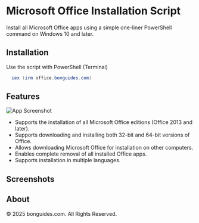 
# Microsoft Office Installation Script

Install all Microsoft Office apps using a simple one-liner PowerShell command on Windows 10 and later.


## Installation

Use the script with PowerShell (Terminal)

```ps1
  iex (irm office.bonguides.com)
```

## Features
![App Screenshot]([https://github.com/bonguides25/microsoft-office/blob/main/files/images.png?raw=true](https://github.com/bonguides25/microsoft-office/blob/main/files/install_officebg.png?raw=true))
- Supports the installation of all Microsoft Office editions (Office 2013 and later).
- Supports downloading and installing both 32-bit and 64-bit versions of Office.
- Allows downloading Microsoft Office for installation on other computers.
- Enables complete removal of all installed Office apps.
- Supports installation in multiple languages.



## Screenshots

## About

© 2025 bonguides.com. All Rights Reserved.

